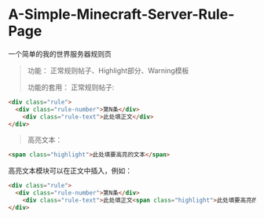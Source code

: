# A-Simple-Minecraft-Server-Rule-Page
一个简单的我的世界服务器规则页

> 功能：
> 正常规则帖子、Highlight部分、Warning模板
>
> 功能的套用：
>   正常规则帖子:

```HTML
<div class="rule">
  <div class="rule-number">第N条</div>
    <div class="rule-text">此处填正文</div>
</div>
```

>  高亮文本：

```HTML
<span class="highlight">此处填要高亮的文本</span>
```
高亮文本模块可以在正文中插入，例如：
```HTML
<div class="rule">
  <div class="rule-number">第N条</div>
    <div class="rule-text">此处填正文<span class="highlight">此处填要高亮的文本</span></div>
</div>
```
